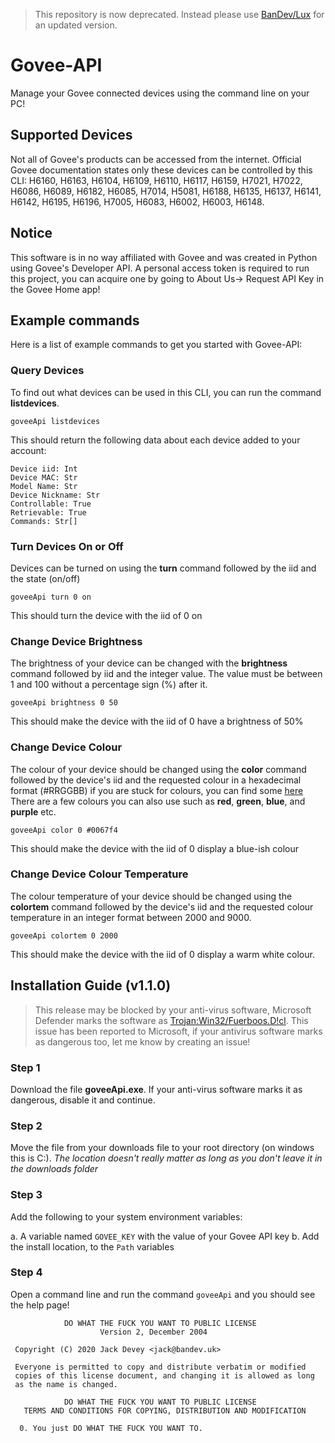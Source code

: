 > This repository is now deprecated. Instead please use [BanDev/Lux](https://github.com/BanDev/Lux) for an updated version.

# Govee-API
Manage your Govee connected devices using the command line on your PC! 

## Supported Devices
Not all of Govee's products can be accessed from the internet. Official Govee documentation states only these devices can be controlled by this CLI: H6160, H6163, H6104, H6109, H6110, H6117, H6159, H7021, H7022, H6086, H6089, H6182, H6085, H7014, H5081, H6188, H6135, H6137, H6141, H6142, H6195, H6196, H7005, H6083, H6002, H6003, H6148.

## Notice
This software is in no way affiliated with Govee and was created in Python using Govee's Developer API. A personal access token is required to run this project, you can acquire one by going to About Us-> Request API Key in the Govee Home app!

## Example commands
Here is a list of example commands to get you started with Govee-API:

### Query Devices
To find out what devices can be used in this CLI, you can run the command **listdevices**.

```
goveeApi listdevices
```

This should return the following data about each device added to your account:
```
Device iid: Int
Device MAC: Str
Model Name: Str
Device Nickname: Str
Controllable: True
Retrievable: True
Commands: Str[]
```

### Turn Devices On or Off
Devices can be turned on using the **turn** command followed by the iid and the state (on/off)

```
goveeApi turn 0 on
```

This should turn the device with the iid of 0 on

### Change Device Brightness
The brightness of your device can be changed with the **brightness** command followed by iid and the integer value. The value must be between 1 and 100 without a percentage sign (%) after it.

```
goveeApi brightness 0 50
```

This should make the device with the iid of 0 have a brightness of 50%

### Change Device Colour
The colour of your device should be changed using the **color** command followed by the device's iid and the requested colour in a hexadecimal format (#RRGGBB) if you are stuck for colours, you can find some [here](https://htmlcolorcodes.com/) There are a few colours you can also use such as **red**, **green**, **blue**, and **purple** etc.

```
goveeApi color 0 #0067f4
```

This should make the device with the iid of 0 display a blue-ish colour

### Change Device Colour Temperature
The colour temperature of your device should be changed using the **colortem** command followed by the device's iid and the requested colour temperature in an integer format between 2000 and 9000.

```
goveeApi colortem 0 2000
```

This should make the device with the iid of 0 display a warm white colour.

## Installation Guide (v1.1.0)

> This release may be blocked by your anti-virus software, Microsoft Defender marks the software as [Trojan:Win32/Fuerboos.D!cl](https://go.microsoft.com/fwlink/p/?linkid=849967&Name=Trojan:Win32/Fuerboos.D!cl). This issue has been reported to Microsoft, if your antivirus software marks as dangerous too, let me know by creating an issue!

### Step 1

Download the file **goveeApi.exe**. If your anti-virus software marks it as dangerous, disable it and continue.

### Step 2

Move the file from your downloads file to your root directory (on windows this is C:\). *The location doesn't really matter as long as you don't leave it in the downloads folder*

### Step 3 

Add the following to your system environment variables:

a. A variable named `GOVEE_KEY` with the value of your Govee API key
b. Add the install location, to the `Path` variables

### Step 4

Open a command line and run the command `goveeApi` and you should see the help page!

```
            DO WHAT THE FUCK YOU WANT TO PUBLIC LICENSE
                    Version 2, December 2004

 Copyright (C) 2020 Jack Devey <jack@bandev.uk>

 Everyone is permitted to copy and distribute verbatim or modified
 copies of this license document, and changing it is allowed as long
 as the name is changed.

            DO WHAT THE FUCK YOU WANT TO PUBLIC LICENSE
   TERMS AND CONDITIONS FOR COPYING, DISTRIBUTION AND MODIFICATION

  0. You just DO WHAT THE FUCK YOU WANT TO.
```
